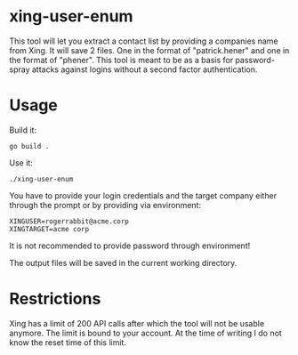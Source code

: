 # xing-user-enum

This tool will let you extract a contact list by providing a companies name from Xing.
It will save 2 files. One in the format of "patrick.hener" and one in the format of "phener". This tool is meant to be as a basis for password-spray attacks against logins without a second factor authentication.

# Usage

Build it:

```
go build .
```

Use it:

```
./xing-user-enum
```

You have to provide your login credentials and the target company either through the prompt or by providing via environment:

```
XINGUSER=rogerrabbit@acme.corp
XINGTARGET=acme corp
```

It is not recommended to provide password through environment!

The output files will be saved in the current working directory.

# Restrictions

Xing has a limit of 200 API calls after which the tool will not be usable anymore. The limit is bound to your account. At the time of writing I do not know the reset time of this limit.